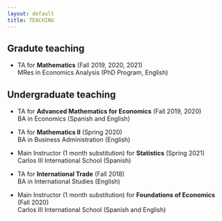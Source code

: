 ```yaml
---
layout: default
title: TEACHING
---
```


## Gradute teaching
* TA for **Mathematics** (Fall 2019, 2020, 2021)  
  MRes in Economics Analysis (PhD Program, English)

## Undergraduate teaching
* TA for **Advanced Mathematics for Economics** (Fall 2019, 2020)  
  BA in Economics (Spanish and English)

* TA for **Mathematics II** (Spring 2020)  
  BA in Business Administration (English)
  
* Main Instructor (1 month substitution) for **Statistics** (Spring 2021)  
  Carlos III International School (Spanish)

* TA for **International Trade** (Fall 2018)  
  BA in International Studies (English)
   
* Main Instructor (1 month substitution) for **Foundations of Economics** (Fall 2020)  
  Carlos III International School (Spanish and English)

